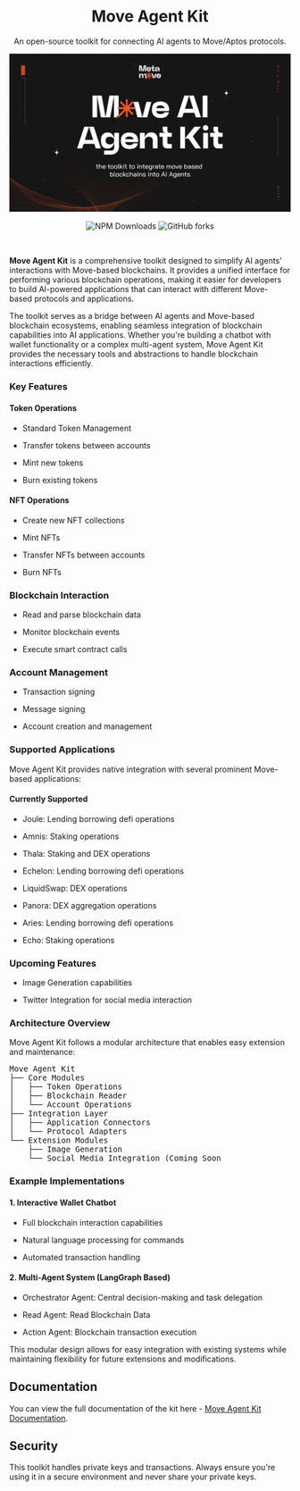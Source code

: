 <div align="center">

# Move Agent Kit

An open-source toolkit for connecting AI agents to Move/Aptos protocols.

![Move Agent Kit](./move-agent-kit.jpeg "Move Agent Kit")

![NPM Downloads](https://img.shields.io/npm/dm/move-agent-kit?style=for-the-badge)
![GitHub forks](https://img.shields.io/github/forks/MetaMove/move-agent-kit?style=for-the-badge)

</div>
<br />

<strong>Move Agent Kit</strong> is a comprehensive toolkit designed to simplify AI agents' interactions with Move-based blockchains. It provides a unified interface for performing various blockchain operations, making it easier for developers to build AI-powered applications that can interact with different Move-based protocols and applications.

The toolkit serves as a bridge between AI agents and Move-based blockchain ecosystems, enabling seamless integration of blockchain capabilities into AI applications. Whether you're building a chatbot with wallet functionality or a complex multi-agent system, Move Agent Kit provides the necessary tools and abstractions to handle blockchain interactions efficiently.

### Key Features

#### Token Operations
- Standard Token Management

- Transfer tokens between accounts

- Mint new tokens

- Burn existing tokens

#### NFT Operations

- Create new NFT collections

- Mint NFTs

- Transfer NFTs between accounts

- Burn NFTs

### Blockchain Interaction
- Read and parse blockchain data

- Monitor blockchain events

- Execute smart contract calls

### Account Management
- Transaction signing

- Message signing

- Account creation and management

### Supported Applications
Move Agent Kit provides native integration with several prominent Move-based applications:

#### Currently Supported
- Joule: Lending borrowing defi operations

- Amnis: Staking operations

- Thala: Staking and DEX operations

- Echelon: Lending borrowing defi operations

- LiquidSwap: DEX operations

- Panora: DEX aggregation operations

- Aries: Lending borrowing defi operations

- Echo: Staking operations

### Upcoming Features
- Image Generation capabilities

- Twitter Integration for social media interaction

### Architecture Overview
Move Agent Kit follows a modular architecture that enables easy extension and maintenance:

<pre>
Move Agent Kit
├── Core Modules
│   ├── Token Operations
│   ├── Blockchain Reader
│   └── Account Operations
├── Integration Layer
│   ├── Application Connectors
│   └── Protocol Adapters
└── Extension Modules
    ├── Image Generation
    └── Social Media Integration (Coming Soon
</pre>

### Example Implementations
#### 1. Interactive Wallet Chatbot

- Full blockchain interaction capabilities

- Natural language processing for commands

- Automated transaction handling

#### 2. Multi-Agent System (LangGraph Based)

- Orchestrator Agent: Central decision-making and task delegation

- Read Agent: Read Blockchain Data

- Action Agent: Blockchain transaction execution

This modular design allows for easy integration with existing systems while maintaining flexibility for future extensions and modifications.

## Documentation

You can view the full documentation of the kit here - [Move Agent Kit Documentation](https://metamove.gitbook.io/move-agent-kit).

## Security

This toolkit handles private keys and transactions. Always ensure you're using it in a secure environment and never share your private keys.

